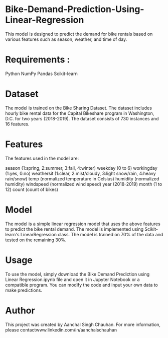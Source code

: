 # Bike-Demand-Prediction-Using-Linear-Regression

This model is designed to predict the demand for bike rentals based on various features such as season, weather, and time of day.

# Requirements :
Python 
NumPy
Pandas
Scikit-learn

# Dataset
The model is trained on the Bike Sharing Dataset. 
The dataset includes hourly bike rental data for the Capital Bikeshare program in Washington, D.C. for two years (2018-2019). 
The dataset consists of 730 instances and 16 features.

# Features
The features used in the model are:

season (1:spring, 2:summer, 3:fall, 4:winter)
weekday (0 to 6)
workingday (1:yes, 0:no)
weathersit (1:clear, 2:mist/cloudy, 3:light snow/rain, 4:heavy rain/snow)
temp (normalized temperature in Celsius)
humidity (normalized humidity)
windspeed (normalized wind speed)
year (2018-2019)
month (1 to 12)
count (count of bikes)

# Model
The model is a simple linear regression model that uses the above features to predict the bike rental demand. 
The model is implemented using Scikit-learn's LinearRegression class. The model is trained on 70% of the data and tested on the remaining 30%.

# Usage
To use the model, simply download the Bike Demand Prediction using Linear Regression.ipynb file and open it in Jupyter Notebook or a compatible program. 
You can modify the code and input your own data to make predictions.


# Author
This project was created by Aanchal Singh Chauhan. For more information, please contactwww.linkedin.com/in/aanchalschauhan

